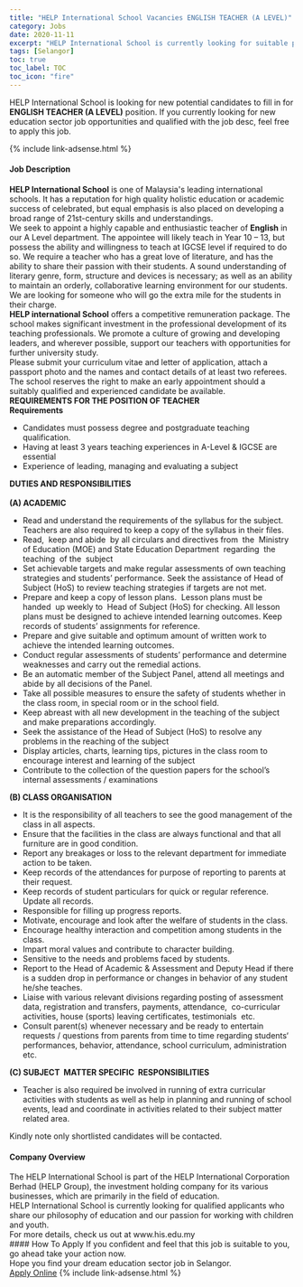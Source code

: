 ```yaml
---
title: "HELP International School Vacancies ENGLISH TEACHER (A LEVEL)" 
category: Jobs 
date: 2020-11-11 
excerpt: "HELP International School is currently looking for suitable person to fill in the ENGLISH TEACHER (A LEVEL) which positioned at Selangor" 
tags: [Selangor] 
toc: true 
toc_label: TOC 
toc_icon: "fire" 
--- 
```


<p>HELP International School is looking for new potential candidates to fill in for <b>ENGLISH TEACHER (A LEVEL)</b> position. If you currently looking for new education sector job opportunities and qualified with the job desc, feel free to apply this job.
</p>{% include link-adsense.html %} 
 <div><div><div><h4>Job Description</h4></div></div><div><div><span><div><div><div><strong>HELP International School</strong> is one of Malaysia's leading international schools. It has a reputation for high quality holistic education or academic success of celebrated, but equal emphasis is also placed on developing a broad range of 21st-century skills and understandings.</div><div>We seek to appoint a highly capable and enthusiastic teacher of <strong>English</strong> in our A Level department. The appointee will likely teach in Year 10 &#8211; 13, but possess the ability and willingness to teach at IGCSE level if required to do so. We require a teacher who has a great love of literature, and has the ability to share their passion with their students. A sound understanding of literary genre, form, structure and devices is necessary; as well as an ability to maintain an orderly, collaborative learning environment for our students. We are looking for someone who will go the extra mile for the students in their charge.</div><div><strong>HELP international School</strong> offers a competitive remuneration package. The school makes significant investment in the professional development of its teaching professionals. We promote a culture of growing and developing leaders, and wherever possible, support our teachers with opportunities for further university study.</div><div>Please submit your curriculum vitae and letter of application, attach a passport photo and the names and contact details of at least two referees. The school reserves the right to make an early appointment should a suitably qualified and experienced candidate be available.</div></div><div><strong>REQUIREMENTS FOR THE POSITION OF TEACHER&#160;</strong></div><div><strong>Requirements</strong></div><ul><li>Candidates must possess degree and postgraduate teaching qualification.&#160;</li><li>Having at least 3 years teaching experiences in A-Level &amp; IGCSE are essential</li><li>Experience of leading, managing and evaluating a subject</li></ul><div><strong>DUTIES AND RESPONSIBILITIES</strong></div><div><br><strong>(A) ACADEMIC</strong></div><ul><li>Read and understand the requirements of the syllabus for the subject. Teachers are also required to keep a copy of the syllabus in their files.</li><li>Read,&#160; keep and abide&#160; by all circulars and directives from&#160; the&#160; Ministry of Education (MOE) and State Education Department&#160; regarding&#160; the&#160; teaching&#160; of the&#160; subject</li><li>Set achievable targets and make regular assessments of own teaching strategies and students&#8217; performance. Seek&#160;the assistance of Head of Subject (HoS) to review teaching strategies if targets are not met.</li><li>Prepare and keep a copy of lesson plans.&#160; Lesson plans must be handed&#160; up weekly to&#160; Head of&#160;Subject (HoS) for checking. All lesson plans must be designed to achieve intended learning outcomes. Keep records of students&#8217; assignments for reference.</li><li>Prepare and give suitable and optimum amount of written work to achieve the intended learning&#160;outcomes.</li><li>Conduct regular assessments of students&#8217; performance and determine weaknesses and carry out the remedial actions.</li><li>Be an automatic member of the Subject Panel, attend all meetings and abide by all decisions of the Panel.</li><li>Take all possible measures to ensure the safety of students whether in the class room, in special room or in the school field.</li><li>Keep abreast with all new development in the teaching of the subject and make preparations accordingly.</li><li>Seek the assistance of the Head of Subject (HoS) to resolve any problems in the reaching of the subject</li><li>Display articles, charts, learning tips, pictures in the class room to encourage interest and learning of the subject</li><li>Contribute to the collection of the question papers for the school&#8217;s internal assessments / examinations</li></ul><div><strong>(B) CLASS ORGANISATION</strong></div><ul><li>It is the responsibility of all teachers to see the good management of the class in all aspects.</li><li>Ensure that the facilities in the class are always functional and that all furniture are in good condition.</li><li>Report any breakages or loss to the relevant department for immediate action to be taken.</li><li>Keep records of the attendances for purpose of reporting to parents at their request.</li><li>Keep records of student particulars for quick or regular reference. Update all records.</li><li>Responsible for filling up progress reports.</li><li>Motivate, encourage and look after the welfare of students in the class.</li><li>Encourage healthy interaction and competition among students in the class.</li><li>Impart moral values and contribute to character building.</li><li>Sensitive to the needs and problems faced by students.</li><li>Report to the Head of Academic &amp; Assessment and Deputy Head if there is a sudden drop in performance or changes in behavior of any student he/she teaches.</li><li>Liaise with various relevant divisions regarding posting of assessment data, registration and transfers, payments, attendance,&#160; co-curricular activities, house (sports) leaving certificates, testimonials&#160; etc.</li><li>Consult parent(s) whenever necessary and be ready to entertain requests / questions from parents from time to time regarding students&#8216;&#160; performances, behavior, attendance, school curriculum, administration&#160; etc.</li></ul><div><strong>(C) SUBJECT&#160; MATTER SPECIFIC&#160; RESPONSIBILITIES</strong></div><ul><li>Teacher is also required be involved in running of extra curricular activities with students as well as help in planning and running of school events, lead and coordinate in activities related to their subject matter related area.</li></ul><div>Kindly note only shortlisted candidates will be contacted.</div></div></span></div></div></div> 
<div><div><div><h4>Company Overview</h4></div></div><div><div><span><div><div>
	The HELP International School is part of the HELP International Corporation Berhad (HELP Group), the investment holding company for its various businesses, which are primarily in the field of education.</div>
<div>
	HELP International School is currently looking for qualified applicants who share our philosophy of education and our passion for working with children and youth.</div>
<div>
	For more details, check us out at www.his.edu.my</div></div></span></div></div></div> 
#### How To Apply 
If you confident and feel that this job is suitable to you, go ahead take your action now. <br/> 
Hope you find your dream education sector job in Selangor. <br/> 
<a href="https://www.jobstreet.com.my/en/job/english-teacher-a-level-4422208?jobId=jobstreet-my-job-4422208&sectionRank=24&token=0~0ee792f1-0732-4b4e-bbe8-4b12c91acc1d&fr=SRP%20View%20In%20New%20Ta" class="btn btn--info" target="_blank" rel="nofollow noopenner">Apply Online</a> 
{% include link-adsense.html %} 